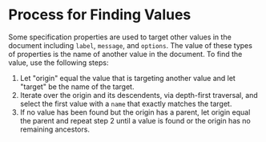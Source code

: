 # Process for Finding Values

Some specification properties are used to target other values in the document including `label`, `message`, and `options`. The value of these types of properties is the name of another value in the document. To find the value, use the following steps:

1. Let "origin" equal the value that is targeting another value and let "target" be the name of the target.
2. Iterate over the origin and its descendents, via depth-first traversal, and select the first value with a `name` that exactly matches the target.
3. If no value has been found but the origin has a parent, let origin equal the parent and repeat step 2 until a value is found or the origin has no remaining ancestors.

